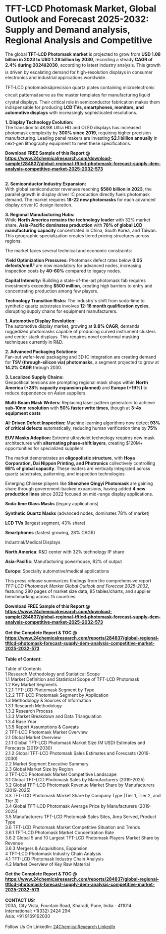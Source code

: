 <h1>TFT-LCD Photomask Market, Global Outlook and Forecast 2025-2032: Supply and Demand analysis, Regional Analysis and Competitive</h1><p>The global <strong>TFT-LCD Photomask market</strong> is projected to grow from <strong>USD 1.08 billion in 2023 to USD 1.28 billion by 2030</strong>, recording a steady <strong>CAGR of 2.4% during 2024â2030</strong>, according to latest industry analysis. This growth is driven by escalating demand for high-resolution displays in consumer electronics and industrial applications worldwide.</p><p>TFT-LCD photomasksâprecision quartz plates containing microelectronic circuit patternsâserve as the master templates for manufacturing liquid crystal displays. Their critical role in semiconductor fabrication makes them indispensable for producing <strong>LCD TVs, smartphones, monitors, and automotive displays</strong> with increasingly sophisticated resolutions.</p><p><strong>1. Display Technology Evolution:</strong><br>
The transition to 4K/8K Ultra HD and OLED displays has increased photomask complexity by <strong>300% since 2019</strong>, requiring higher precision manufacturing. Leading panel makers are investing <strong>$2.1 billion annually</strong> in next-gen lithography equipment to meet these specifications.</p><div><b>Download FREE Sample of this Report @ 
            <a href="https://www.24chemicalresearch.com/download-sample/284837/global-regional-tftlcd-photomask-forecast-supply-dem-analysis-competitive-market-2025-2032-573">
            https://www.24chemicalresearch.com/download-sample/284837/global-regional-tftlcd-photomask-forecast-supply-dem-analysis-competitive-market-2025-2032-573</a></b></div><br><p><strong>2. Semiconductor Industry Expansion:</strong><br>
With global semiconductor revenues reaching <strong>$580 billion in 2023</strong>, the parallel growth in display driver IC production directly fuels photomask demand. The market requires <strong>18-22 new photomasks</strong> for each advanced display driver IC design iteration.</p><p><strong>3. Regional Manufacturing Hubs:</strong><br>
While <strong>North America remains the technology leader</strong> with 32% market share, <strong>Asia-Pacific dominates production</strong> with <strong>78% of global LCD manufacturing capacity</strong> concentrated in China, South Korea, and Taiwan. This geographic specialization creates tiered pricing structures across regions.</p><p>The market faces several technical and economic constraints:</p><p><strong>Yield Optimization Pressures:</strong> Photomask defect rates below <strong>0.05 defects/cmÂ²</strong> are now mandatory for advanced nodes, increasing inspection costs by <strong>40-60%</strong> compared to legacy nodes.</p><p><strong>Capital Intensity:</strong> Building a state-of-the-art photomask fab requires investments exceeding <strong>$500 million</strong>, creating high barriers to entry and concentrating production among few players.</p><p><strong>Technology Transition Risks:</strong> The industry's shift from soda-lime to synthetic quartz substrates involves <strong>12-18 month qualification cycles</strong>, disrupting supply chains for equipment manufacturers.</p><p><strong>1. Automotive Display Revolution:</strong><br>
The automotive display market, growing at <strong>9.8% CAGR</strong>, demands ruggedized photomasks capable of producing curved instrument clusters and center stack displays. This requires novel conformal masking techniques currently in R&amp;D.</p><p><strong>2. Advanced Packaging Solutions:</strong><br>
Fan-out wafer-level packaging and 3D IC integration are creating demand for <strong>TSV (through-silicon via) photomasks</strong>, a segment projected to grow at <strong>14.2% CAGR</strong> through 2030.</p><p><strong>3. Localized Supply Chains:</strong><br>
Geopolitical tensions are prompting regional mask shops within <strong>North America (+28% capacity expansion planned)</strong> and <strong>Europe (+19%)</strong> to reduce dependence on Asian suppliers.</p><p><strong>Multi-Beam Mask Writers:</strong> Replacing laser pattern generators to achieve <strong>sub-10nm resolution</strong> with <strong>50% faster write times</strong>, though at <strong>3-4x equipment costs</strong></p><p><strong>AI-Driven Defect Inspection:</strong> Machine learning algorithms now detect <strong>93% of critical defects</strong> automatically, reducing human verification time by <strong>75%</strong></p><p><strong>EUV Masks Adoption:</strong> Extreme ultraviolet technology requires new mask architectures with <strong>alternating phase-shift layers</strong>, creating $120M+ opportunities for specialized suppliers</p><p>The market demonstrates an <strong>oligopolistic structure</strong>, with <strong>Hoya Corporation, Dai Nippon Printing, and Photronics</strong> collectively controlling <strong>68% of global capacity</strong>. These leaders are vertically integrated across quartz substrates, patterning, and inspection technologies.</p><p>Emerging Chinese players like <strong>Shenzhen Qingyi Photomask</strong> are gaining share through government-backed expansions, having added <strong>4 new production lines</strong> since 2022 focused on mid-range display applications.</p><p><strong>Soda-lime Glass Masks</strong> (legacy applications)</p><p><strong>Synthetic Quartz Masks</strong> (advanced nodes, dominates 78% of market)</p><p><strong>LCD TVs</strong> (largest segment, 43% share)</p><p><strong>Smartphones</strong> (fastest growing, 28% CAGR)</p><p>Industrial/Medical Displays</p><p><strong>North America</strong>: R&amp;D center with 32% technology IP share</p><p><strong>Asia-Pacific</strong>: Manufacturing powerhouse, 82% of output</p><p><strong>Europe</strong>: Specialty automotive/medical applications</p><p>This press release summarizes findings from the comprehensive report <em>TFT-LCD Photomask Market Global Outlook and Forecast 2025-2032</em>, featuring 280 pages of market size data, 85 tables/charts, and supplier benchmarking across 15 countries.</p><div><b>Download FREE Sample of this Report @ 
            <a href="https://www.24chemicalresearch.com/download-sample/284837/global-regional-tftlcd-photomask-forecast-supply-dem-analysis-competitive-market-2025-2032-573">
            https://www.24chemicalresearch.com/download-sample/284837/global-regional-tftlcd-photomask-forecast-supply-dem-analysis-competitive-market-2025-2032-573</a></b></div><br><div><b>Get the Complete Report & TOC @ 
            <a href="https://www.24chemicalresearch.com/reports/284837/global-regional-tftlcd-photomask-forecast-supply-dem-analysis-competitive-market-2025-2032-573">
            https://www.24chemicalresearch.com/reports/284837/global-regional-tftlcd-photomask-forecast-supply-dem-analysis-competitive-market-2025-2032-573</a></b></div><br>
            <b>Table of Content:</b><p>Table of Contents<br />
1 Research Methodology and Statistical Scope<br />
1.1 Market Definition and Statistical Scope of TFT-LCD Photomask<br />
1.2 Key Market Segments<br />
1.2.1 TFT-LCD Photomask Segment by Type<br />
1.2.2 TFT-LCD Photomask Segment by Application<br />
1.3 Methodology & Sources of Information<br />
1.3.1 Research Methodology<br />
1.3.2 Research Process<br />
1.3.3 Market Breakdown and Data Triangulation<br />
1.3.4 Base Year<br />
1.3.5 Report Assumptions & Caveats<br />
2 TFT-LCD Photomask Market Overview<br />
2.1 Global Market Overview<br />
2.1.1 Global TFT-LCD Photomask Market Size (M USD) Estimates and Forecasts (2019-2030)<br />
2.1.2 Global TFT-LCD Photomask Sales Estimates and Forecasts (2019-2030)<br />
2.2 Market Segment Executive Summary<br />
2.3 Global Market Size by Region<br />
3 TFT-LCD Photomask Market Competitive Landscape<br />
3.1 Global TFT-LCD Photomask Sales by Manufacturers (2019-2025)<br />
3.2 Global TFT-LCD Photomask Revenue Market Share by Manufacturers (2019-2025)<br />
3.3 TFT-LCD Photomask Market Share by Company Type (Tier 1, Tier 2, and Tier 3)<br />
3.4 Global TFT-LCD Photomask Average Price by Manufacturers (2019-2025)<br />
3.5 Manufacturers TFT-LCD Photomask Sales Sites, Area Served, Product Type<br />
3.6 TFT-LCD Photomask Market Competitive Situation and Trends<br />
3.6.1 TFT-LCD Photomask Market Concentration Rate<br />
3.6.2 Global 5 and 10 Largest TFT-LCD Photomask Players Market Share by Revenue<br />
3.6.3 Mergers & Acquisitions, Expansion<br />
4 TFT-LCD Photomask Industry Chain Analysis<br />
4.1 TFT-LCD Photomask Industry Chain Analysis<br />
4.2 Market Overview of Key Raw Material</p><div><b>Get the Complete Report & TOC @ 
            <a href="https://www.24chemicalresearch.com/reports/284837/global-regional-tftlcd-photomask-forecast-supply-dem-analysis-competitive-market-2025-2032-573">
            https://www.24chemicalresearch.com/reports/284837/global-regional-tftlcd-photomask-forecast-supply-dem-analysis-competitive-market-2025-2032-573</a></b></div><br><b>CONTACT US:</b><br>
            203A, City Vista, Fountain Road, Kharadi, Pune, India - 411014<br>
            International: +1(332) 2424 294<br>
            Asia: +91 9169162030 <br><br>
            Follow Us On LinkedIn: <a href="https://www.linkedin.com/company/24chemicalresearch/">24ChemicalResearch LinkedIn</a>